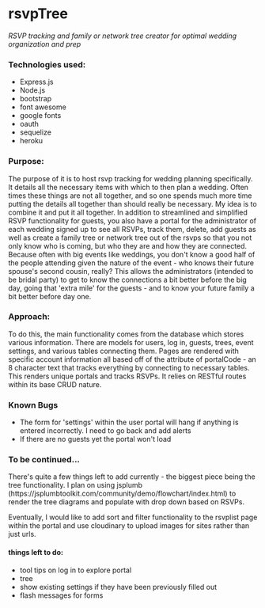 # rsvpTree
<i>RSVP tracking and family or network tree creator for optimal wedding organization and prep </i>

<h3>Technologies used:</h3>
<ul>
	<li>Express.js</li>
	<li>Node.js</li>
	<li>bootstrap</li>
	<li>font awesome</li>
	<li>google fonts</li>
	<li>oauth</li>
	<li>sequelize</li>
	<li>heroku</li>
</ul>

<h3>Purpose:</h3>
The purpose of it is to host rsvp tracking for wedding planning specifically. It details all the necessary items with which to then plan a wedding. Often times these things are not all together, and so one spends much more time putting the details all together than should really be necessary. My idea is to combine it and put it all together. In addition to streamlined and simplified RSVP functionality for guests, you also have a portal for the administrator of each wedding signed up to see all RSVPs, track them, delete, add guests as well as create a family tree or network tree out of the rsvps so that you not only know who is coming, but who they are and how they are connected. Because often with big events like weddings, you don't know a good half of the people attending given the nature of the event - who knows their future spouse's second cousin, really? This allows the administrators (intended to be bridal party) to get to know the connections a bit better before the big day, going that 'extra mile' for the guests - and to know your future family a bit better before day one. 

<h3>Approach:</h3>
To do this, the main functionality comes from the database which stores various information. There are models for users, log in, guests, trees, event settings, and various tables connecting them. Pages are rendered with specific account information all based off of the attribute of portalCode - an 8 character text that tracks everything by connecting to necessary tables. This renders unique portals and tracks RSVPs. It relies on RESTful routes within its base CRUD nature. 

<h3>Known Bugs </h3>
<ul>
<li>The form for 'settings' within the user portal will hang if anything is entered incorrectly. I need to go back and add alerts
</li>
<li>If there are no guests yet the portal won't load</li>
</ul>

<h3>To be continued... </h3>
There's quite a few things left to add currently - the biggest piece being the tree functionality. I plan on using jsplumb (https://jsplumbtoolkit.com/community/demo/flowchart/index.html) to render the tree diagrams and populate with drop down based on RSVPs. 

Eventually, I would like to add sort and filter functionality to the rsvplist page within the portal and use cloudinary to upload images for sites rather than just urls.


<h4>things left to do:</h4>
<ul>
	<li>tool tips on log in to explore portal</li>
	<li>tree</li>
	<li>show existing settings if they have been previously filled out</li>
	<li>flash messages for forms</li>
</ul>
